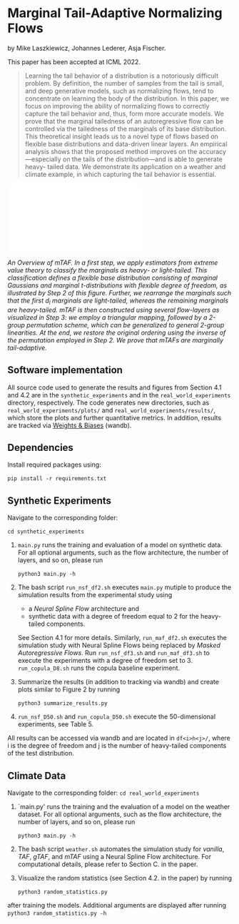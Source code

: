 # Marginal Tail-Adaptive Normalizing Flows

by
Mike Laszkiewicz,
Johannes Lederer,
Asja Fischer.

This paper has been accepted at ICML 2022.

> Learning the tail behavior of a distribution is a
notoriously difficult problem. By definition, the
number of samples from the tail is small, and deep
generative models, such as normalizing flows,
tend to concentrate on learning the body of the distribution. In this paper, we focus on improving the
ability of normalizing flows to correctly capture
the tail behavior and, thus, form more accurate
models. We prove that the marginal tailedness
of an autoregressive flow can be controlled via
the tailedness of the marginals of its base distribution. This theoretical insight leads us to a
novel type of flows based on flexible base distributions and data-driven linear layers. An empirical analysis shows that the proposed method
improves on the accuracy—especially on the tails
of the distribution—and is able to generate heavy-
tailed data. We demonstrate its application on a
weather and climate example, in which capturing
the tail behavior is essential. 

![](overview.pdf)

*An Overview of mTAF. In a first step, we apply estimators from extreme value theory to classify the marginals as heavy- or
light-tailed. This classification defines a flexible base distribution consisting of marginal Gaussians and marginal t-distributions with
flexible degree of freedom, as illustrated by Step 2 of this figure. Further, we rearrange the marginals such that the first $d_l$ marginals are
light-tailed, whereas the remaining marginals are heavy-tailed. mTAF is then constructed using several flow-layers as visualized in Step 3:
we employ a triangular mapping, followed by a 2-group permutation scheme, which can be generalized to general 2-group linearities. At the end,
we restore the original ordering using the inverse of the permutation employed in Step 2. We prove that mTAFs are marginally tail-adaptive.*




## Software implementation
All source code used to generate the results and figures from Section 4.1 and 4.2 are in
the `synthetic_experiments` and in the `real_world_experiments` directory, respectively.
The code generates new directories, such as `real_world_experiments/plots/` and `real_world_experiments/results/`,
which store the plots and further quantitative metrics. 
In addition, results are tracked via [Weights & Biases](https://wandb.ai/site) (wandb).

## Dependencies
Install required packages using:
    
    pip install -r requirements.txt

## Synthetic Experiments 
Navigate to the corresponding folder: 

    cd synthetic_experiments
    
    
1. `main.py` runs the training and evaluation of a model on synthetic data. For all optional arguments, such as the flow architecture, the number of layers, 
and so on, please run 
    ```
    python3 main.py -h 
    ```
   
2. The bash script `run_nsf_df2.sh` executes `main.py` mutiple to produce the simulation results from the experimental study using 
    - a *Neural Spline Flow* architecture and
    - synthetic data with a degree of freedom equal to $2$ for the heavy-tailed components.
    
    See Section 4.1 for more details. Similarly, `run_maf_df2.sh` executes the simulation study with Neural Spline Flows being replaced by *Masked Autoregressive Flows*. Run `run_nsf_df3.sh` 
and `run_maf_df3.sh` to execute the experiments with a degree of freedom set to $3$. `run_copula_D8.sh` runs the copula baseline experiment. 

3. Summarize the results (in addition to tracking via wandb) and create plots similar to Figure 2 by running 
    ```
    python3 summarize_results.py
    ```
    
4. `run_nsf_D50.sh` and `run_copula_D50.sh` execute the $50$-dimensional experiments, see Table 5.
  
All results can be accessed via wandb and are located in `df<i>h<j>/`, where i is the degree of freedom and j is the number of heavy-tailed components
of the test distribution. 

## Climate Data
Navigate to the corresponding folder: 
    ```
    cd real_world_experiments 
    ```
1. `main.py' runs the training and the evaluation of a model on the weather dataset. For all optional arguments, such as the flow architecture, the number of layers, 
and so on, please run 
    ```
    python3 main.py -h 
    ```
2. The bash script `weather.sh` automates the simulation study for *vanilla*, *TAF*, *gTAF*, and *mTAF* using a Neural Spline Flow architecture.
For computational details, please refer to Section C. in the paper. 

3. Visualize the random statistics (see Section 4.2. in the paper) by running 
    ```
    python3 random_statistics.py 
    ```
after training the models. Additional arguments are displayed after running 
    ```
    python3 random_statistics.py -h 
    ```
